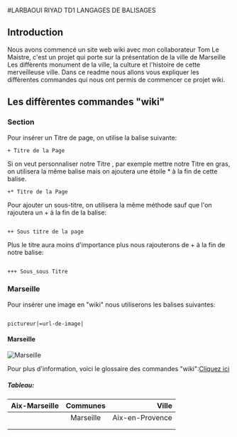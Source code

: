 #LARBAOUI RIYAD
TD1 LANGAGES DE BALISAGES


## Introduction

Nous avons commencé un site web wiki avec mon collaborateur Tom Le Maistre, c'est un projet qui porte sur la présentation de la ville de Marseille
Les diffèrents monument de la ville, la culture et l'histoire de cette merveilleuse ville.
Dans ce readme nous allons vous expliquer les diffèrentes commandes qui nous ont permis de commencer ce projet wiki.

## Les diffèrentes commandes "wiki"

### Section


Pour insérer un Titre de page, on utilise la balise suivante:
```wiki
+ Titre de la Page

```
Si on veut personnaliser notre Titre , par exemple mettre notre Titre en gras, on utilisera la même balise mais on ajoutera une étoile * à la fin de cette balise.

```wiki
+* Titre de la Page

```
Pour ajouter un sous-titre, on utilisera la même méthode sauf que l'on rajoutera un + à la fin de la balise:

```wiki

++ Sous titre de la page

```
Plus le titre aura moins d'importance plus nous rajouterons de + à la fin de notre balise:

```wiki

+++ Sous_sous Titre

```
### Marseille

Pour insérer une image en "wiki" nous utiliserons les balises suivantes:

```wiki

pictureur|=url-de-image|

```
#### Marseille

![Marseille](https://www.marseille.fr/sites/default/files/styles/768x529/public/02-01-decouvrir-histoire-de-marseille.jpg?itok=Nszf7BV5)

Pour plus d'information, voici le glossaire des commandes "wiki":[Cliquez ici](http://www.wikidot.com/doc:quick-reference)


##### Tableau:



| Aix-Marseille | Communes       | Ville           |
| ------------- | :-------------:| -----:          |
|               | Marseille      | Aix-en-Provence |
|               |                |                 |
|               |                |                 |
